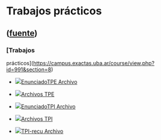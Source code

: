 # Trabajos prácticos
([fuente](https://campus.exactas.uba.ar/course/view.php?id=991&section=8))
---
### [Trabajos
prácticos](https://campus.exactas.uba.ar/course/view.php?id=991&section=8)

  - [![ ](https://campus.exactas.uba.ar/theme/image.php/aardvark/core/1524752928/f/pdf-24)EnunciadoTPE Archivo](https://campus.exactas.uba.ar/mod/resource/view.php?id=52680)

  - [![ ](https://campus.exactas.uba.ar/theme/image.php/aardvark/core/1524752928/f/archive-24)Archivos TPE](https://campus.exactas.uba.ar/mod/resource/view.php?id=52679)

  - [![ ](https://campus.exactas.uba.ar/theme/image.php/aardvark/core/1524752928/f/pdf-24)EnunciadoTPI Archivo](https://campus.exactas.uba.ar/mod/resource/view.php?id=63187)

  - [![ ](https://campus.exactas.uba.ar/theme/image.php/aardvark/core/1524752928/f/archive-24)Archivos TPI](https://campus.exactas.uba.ar/mod/resource/view.php?id=63188)

  - [![ ](https://campus.exactas.uba.ar/theme/image.php/aardvark/core/1524752928/f/archive-24)TPI-recu Archivo](https://campus.exactas.uba.ar/mod/resource/view.php?id=63650)

